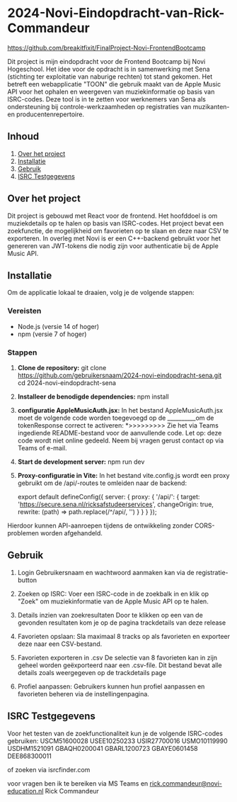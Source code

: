 # 2024-Novi-Eindopdracht-van-Rick-Commandeur 
https://github.com/breakitfixit/FinalProject-Novi-FrontendBootcamp


Dit project is mijn eindopdracht voor de Frontend Bootcamp bij Novi Hogeschool. Het idee voor de opdracht is in samenwerking met Sena (stichting ter exploitatie van naburige rechten) tot stand gekomen.
Het betreft een webapplicatie "TOON" die gebruik maakt van de Apple Music API voor het ophalen en weergeven van muziekinformatie op basis van ISRC-codes. 
Deze tool is in te zetten voor werknemers van Sena als ondersteuning bij controle-werkzaamheden op registraties van muzikanten- en producentenrepertoire.

## Inhoud

1. [Over het project](#over-het-project)
2. [Installatie](#installatie)
3. [Gebruik](#gebruik)
4. [ISRC Testgegevens](#isrc-testgegevens)

## Over het project

Dit project is gebouwd met React voor de frontend. Het hoofddoel is om muziekdetails op te halen op basis van ISRC-codes. Het project bevat een zoekfunctie, de mogelijkheid om favorieten op te slaan en deze naar CSV te exporteren.
In overleg met Novi is er een C++-backend gebruikt voor het genereren van JWT-tokens die nodig zijn voor authenticatie bij de Apple Music API.

## Installatie

Om de applicatie lokaal te draaien, volg je de volgende stappen:

### Vereisten

- Node.js (versie 14 of hoger)
- npm (versie 7 of hoger)

### Stappen

1. **Clone de repository:**
   git clone https://github.com/gebruikersnaam/2024-novi-eindopdracht-sena.git
   cd 2024-novi-eindopdracht-sena

2. **Installeer de benodigde dependencies:**
   npm install
   
3. **configuratie AppleMusicAuth.jsx:**
  In het bestand AppleMusicAuth.jsx moet de volgende code worden toegevoegd op de __________om de tokenResponse correct te activeren:
   *>>>>>>>>> Zie het via Teams ingediende README-bestand voor de aanvullende code. Let op: deze code wordt niet online gedeeld. Neem bij vragen gerust contact op via Teams of e-mail.


4. **Start de development server:**
  npm run dev
   
5. **Proxy-configuratie in Vite:**
  In het bestand vite.config.js wordt een proxy gebruikt om de /api/-routes te omleiden naar de backend:

    export default defineConfig({
    server: {
      proxy: {
        '/api/': {
          target: 'https://secure.sena.nl/ricksafstudeerservices',
          changeOrigin: true,
          rewrite: (path) => path.replace(/^\/api/, '')
        }
      }
    }
  });

  Hierdoor kunnen API-aanroepen tijdens de ontwikkeling zonder CORS-problemen worden afgehandeld.

## Gebruik

1. Login
Gebruikersnaam en wachtwoord aanmaken kan via de registratie-button
2. Zoeken op ISRC:
Voer een ISRC-code in de zoekbalk in en klik op "Zoek" om muziekinformatie van de Apple Music API op te halen.

3. Details inzien van zoekresultaten
Door te klikken op een van de gevonden resultaten kom je op de pagina trackdetails van deze release
   
4. Favorieten opslaan:
Sla maximaal 8 tracks op als favorieten en exporteer deze naar een CSV-bestand.

5. Favorieten exporteren in .csv
De selectie van 8 favorieten kan in zijn geheel worden geëxporteerd naar een .csv-file. Dit bestand bevat alle details zoals weergegeven op de trackdetails page

7. Profiel aanpassen:
Gebruikers kunnen hun profiel aanpassen en favorieten beheren via de instellingenpagina.

## ISRC Testgegevens

Voor het testen van de zoekfunctionaliteit kun je de volgende ISRC-codes gebruiken:
USCM51600028
USEE10250233
USIR27700016
USMO10119990
USDHM1521091
GBAQH0200041
GBARL1200723
GBAYE0601458
DEE868300011

of zoeken via isrcfinder.com






voor vragen ben ik te bereiken via MS Teams en rick.commandeur@novi-education.nl
Rick Commandeur 
